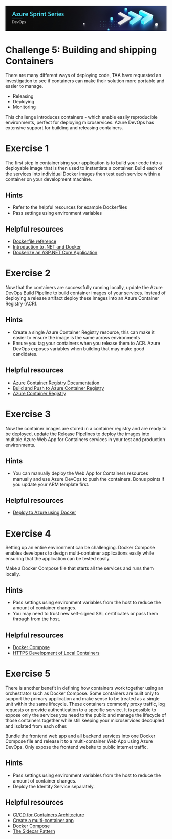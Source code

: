 ![Azure Sprint Series Logo](../Banner.jpg)

# Challenge 5: Building and shipping Containers
There are many different ways of deploying code, TAA have requested an investigation to see if containers can make their solution more portable and easier to manage.
- Releasing
- Deploying
- Monitoring

This challenge introduces containers - which enable easily reproducible environments, perfect for deploying microservices. Azure DevOps has extensive support for building and releasing containers.

# Exercise 1
The first step in containerising your application is to build your code into a deployable image that is then used to instantiate a container. Build each of the services into individual Docker images then test each service within a container on your development machine.

## Hints
- Refer to the helpful resources for example Dockerfiles
- Pass settings using environment variables

## Helpful resources
* [Dockerfile reference](https://docs.docker.com/engine/reference/builder/)
* [Introduction to .NET and Docker](https://docs.microsoft.com/en-us/dotnet/core/docker/introduction)
* [Dockerize an ASP.NET Core Application](https://docs.docker.com/engine/examples/dotnetcore/)

# Exercise 2
Now that the containers are successfully running locally, update the Azure DevOps Build Pipeline to build container images of your services. Instead of deploying a release artifact deploy these images into an Azure Container Registry (ACR).

## Hints
- Create a single Azure Container Registry resource, this can make it easier to ensure the image is the same across environments
- Ensure you tag your containers when you release them to ACR. Azure DevOps exposes variables when building that may make good candidates.


## Helpful resources
* [Azure Container Registry Documentation](https://docs.microsoft.com/en-us/azure/container-registry/)
* [Build and Push to Azure Container Registry](https://docs.microsoft.com/en-us/azure/devops/pipelines/ecosystems/containers/acr-template?view=azure-devops&tabs=dotnet-core)
* [Azure Container Registry](https://docs.microsoft.com/en-us/azure/container-registry/)

# Exercise 3
Now the container images are stored in a container registry and are ready to be deployed, update the Release Pipelines to deploy the  images into multiple Azure Web App for Containers services in your test and production environments.

## Hints
* You can manually deploy the Web App for Containers resources manually and use Azure DevOps to push the containers. Bonus points if you update your ARM template first.


## Helpful resources
* [Deploy to Azure using Docker](https://docs.microsoft.com/en-us/azure/app-service/containers/quickstart-docker)


# Exercise 4
Setting up an entire environment can be challenging. Docker Compose enables developers to design multi-container applications easily while ensuring that the application can be tested easily.

Make a Docker Compose file that starts all the services and runs them locally. 

## Hints
- Pass settings using environment variables from the host to reduce the amount of container changes.
- You may need to trust new self-signed SSL certificates or pass them through from the host.

## Helpful resources
- [Docker Compose](https://docs.docker.com/compose/)
- [HTTPS Development of Local Containers](https://github.com/dotnet/dotnet-docker/blob/master/samples/aspnetapp/aspnetcore-docker-https-development.md)

# Exercise 5
There is another benefit in defining how containers work together using an orchestrator such as Docker Compose. Some containers are built only to support the primary application and make sense to be treated as a single unit within the same lifecycle. These containers commonly proxy traffic, log requests or provide authentication to a specific service. It is possible to expose only the services you need to the public and manage the lifecycle of those containers together while still keeping your microservices decoupled and isolated from each other.

Bundle the frontend web app and all backend services into one Docker Compose file and release it to a multi-container Web App using Azure DevOps. Only expose the frontend website to public internet traffic.

## Hints
- Pass settings using environment variables from the host to reduce the amount of container changes.
- Deploy the Identity Service separately.


## Helpful resources
* [CI/CD for Containers Architecture](https://azure.microsoft.com/en-us/solutions/architecture/cicd-for-containers/) 
* [Create a multi-container app](https://docs.microsoft.com/en-us/azure/app-service/containers/quickstart-multi-container)
* [Docker Compose](https://docs.docker.com/compose/)
* [The Sidecar Pattern](https://docs.microsoft.com/en-us/azure/architecture/patterns/sidecar)
